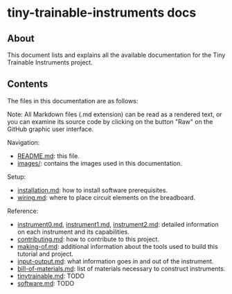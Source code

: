 # tiny-trainable-instruments docs

## About

This document lists and explains all the available documentation for the Tiny Trainable Instruments project.

## Contents

The files in this documentation are as follows:

Note: All Markdown files (.md extension) can be read as a rendered text, or you can examine its source code by clicking on the button "Raw" on the GitHub graphic user interface.

Navigation:
* [README.md](README.md): this file.
* [images/](images/): contains the images used in this documentation.

Setup:
* [installation.md](installation.md): how to install software prerequisites.
* [wiring.md](wiring.md): where to place circuit elements on the breadboard.

Reference:
* [instrument0.md](instrument0.md), [instrument1.md](instrument1.md), [instrument2.md](instrument2.md): detailed information on each instrument and its capabilities.
* [contributing.md](contributing.md): how to contribute to this project.
* [making-of.md](making-of.md): additional information about the tools used to build this tutorial and project.
* [input-output.md](input-output.md): what information goes in and out of the instrument.
* [bill-of-materials.md](bill-of-materials.md): list of materials necessary to construct instruments.
* [tinytrainable.md](tinytrainable.md): TODO
* [software.md](software.md): TODO
